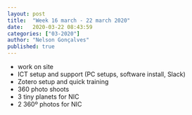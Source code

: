 ```yaml
---
layout: post
title:  "Week 16 march - 22 march 2020"
date:   2020-03-22 08:43:59
categories: ["03-2020"]
author: "Nelson Gonçalves"
published: true
---
```


* work on site
* ICT setup and support (PC setups, software install, Slack)
* Zotero setup and quick training
* 360 photo shoots
* 3 tiny planets for NIC
* 2 360º photos for NIC
